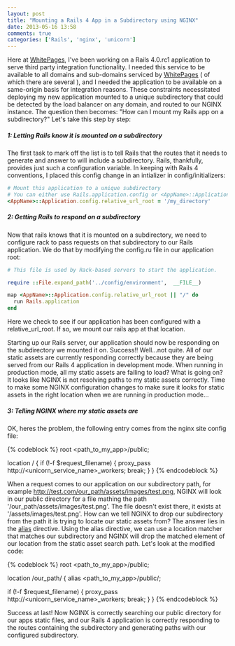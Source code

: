 ```yaml
---
layout: post
title: "Mounting a Rails 4 App in a Subdirectory using NGINX"
date: 2013-05-16 13:58
comments: true
categories: ['Rails', 'nginx', 'unicorn']
---
```


Here at <a href="www.whitepages.com">WhitePages</a>, I've been working on a Rails 4.0.rc1 application to serve third party integration functionality.  I needed this service to be available to all domains and sub-domains serviced by <a href="www.whitepages.com">WhitePages</a> ( of which there are several ), and I needed the application to be available on a same-origin basis for integration reasons.  These constraints necessitated deploying my new application mounted to a unique subdirectory that could be detected by the load balancer on any domain, and routed to our NGINX instance.  The question then becomes: "How can I mount my Rails app on a subdirectory?"  Let's take this step by step:

<h5>1: Letting Rails know it is mounted on a subdirectory</h5>

The first task to mark off the list is to tell Rails that the routes that it needs to generate and answer to will include a subdirectory.  Rails, thankfully, provides just such a configuration variable.  In keeping with Rails 4 conventions, I placed this config change in an intializer in config/initializers:

``` ruby config/initializers/mount_location.rb
# Mount this application to a unique subdirectory
# You can either use Rails.application.config or <AppName>::Application.config
<AppName>::Application.config.relative_url_root = '/my_directory'
```

<h5>2: Getting Rails to respond on a subdirectory</h5>

Now that rails knows that it is mounted on a subdirectory, we need to configure rack to pass requests on that subdirectory to our Rails application.  We do that by modifying the config.ru file in our application root:

``` ruby config.ru
# This file is used by Rack-based servers to start the application.

require ::File.expand_path('../config/environment',  __FILE__)

map <AppName>::Application.config.relative_url_root || "/" do
  run Rails.application
end
```

Here we check to see if our application has been configured with a relative_url_root.  If so, we mount our rails app at that location.

Starting up our Rails server, our application should now be responding on the subdirectory we mounted it on.  Success!! Well...not quite.  All of our static assets are currently responding correctly because they are being served from our Rails 4 application in development mode.  When running in production mode, all my static assets are failing to load?  What is going on? It looks like NGINX is not resolving paths to my static assets correctly.  Time to make some NGINX configuration changes to make sure it looks for static assets in the right location when we are running in production mode...

<h5>3: Telling NGINX where my static assets are</h5>

OK, heres the problem, the following entry comes from the nginx site config file:

{% codeblock %}
root <path_to_my_app>/public;

location / {
  if (!-f $request_filename) {
    proxy_pass http://<unicorn_service_name>_workers;
    break;
  }
}
{% endcodeblock %}

When a request comes to our application on our subdirectory path, for example http://test.com/our_path/assets/images/test.png, NGINX will look in our public directory for a file mathing the path '/our_path/assets/images/test.png'.  The file doesn't exist there, it exists at '/assets/images/test.png'. How can we tell NGINX to drop our subdirectory from the path it is trying to locate our static assets from?  The answer lies in the <a href='http://wiki.nginx.org/HttpCoreModule#alias'>alias</a> directive.  Using the alias directive, we can use a location matcher that matches our subdirectory and NGINX will drop the matched element of our location from the static asset search path.  Let's look at the modified code:

{% codeblock %}
root <path_to_my_app>/public;

location /our_path/ {
  alias <path_to_my_app>/public/;

  if (!-f $request_filename) {
    proxy_pass http://<unicorn_service_name>_workers;
    break;
  }
}
{% endcodeblock %}

Success at last! Now NGINX is correctly searching our public directory for our apps static files, and our Rails 4 application is correctly responding to the routes containing the subdirectory and generating paths with our configured subdirectory.

